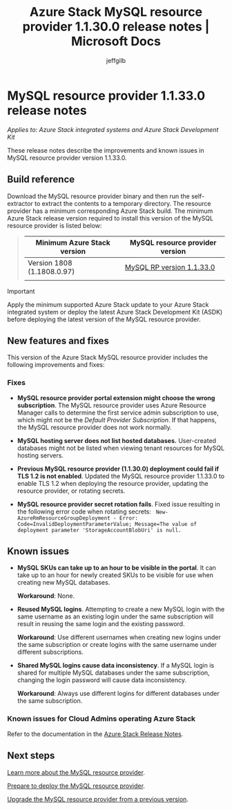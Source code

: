 ﻿---
title: Azure Stack MySQL resource provider 1.1.30.0 release notes | Microsoft Docs
description: Learn about what's in the latest Azure Stack MySQL resource provider update, including any known issues, and where to download it.
services: azure-stack
documentationcenter: ''
author: jeffgilb
manager: femila
editor: ''

ms.assetid:  
ms.service: azure-stack
ms.workload: na
ms.tgt_pltfrm: na
ms.devlang: na
ms.topic: article
ms.date: 01/09/2019
ms.author: jeffgilb
ms.reviewer: jiahan
---

# MySQL resource provider 1.1.33.0  release notes

*Applies to: Azure Stack integrated systems and Azure Stack Development Kit*

These release notes describe the improvements and known issues in MySQL resource provider version 1.1.33.0.

## Build reference
Download the MySQL resource provider binary and then run the self-extractor to extract the contents to a temporary directory. The resource provider has a minimum corresponding Azure Stack build. The minimum Azure Stack release version required to install this version of the MySQL resource provider is listed below:

> |Minimum Azure Stack version|MySQL resource provider version|
> |-----|-----|
> |Version 1808 (1.1808.0.97)|[MySQL RP version 1.1.33.0](https://aka.ms/azurestackmysqlrp11330)|  
> |     |     |

> [!IMPORTANT]
> Apply the minimum supported Azure Stack update to your Azure Stack integrated system or deploy the latest Azure Stack Development Kit (ASDK) before deploying the latest version of the MySQL resource provider.

## New features and fixes
This version of the Azure Stack MySQL resource provider includes the following improvements and fixes:

### Fixes
- **MySQL resource provider portal extension might choose the wrong subscription**. The MySQL resource provider uses Azure Resource Manager calls to determine the first service admin subscription to use, which might not be the *Default Provider Subscription*. If that happens, the MySQL resource provider does not work normally. 

- **MySQL hosting server does not list hosted databases.** User-created databases might not be listed when viewing tenant resources for MySQL hosting servers.

- **Previous MySQL resource provider (1.1.30.0) deployment could fail if TLS 1.2 is not enabled**. Updated the MySQL resource provider 1.1.33.0 to enable TLS 1.2 when deploying the resource provider, updating the resource provider, or rotating secrets. 

- **MySQL resource provider secret rotation fails**. Fixed issue resulting in the following error code when rotating secrets:
` New-AzureRmResourceGroupDeployment - Error: Code=InvalidDeploymentParameterValue; Message=The value of deployment parameter 'StorageAccountBlobUri' is null.`

## Known issues 

- **MySQL SKUs can take up to an hour to be visible in the portal**. It can take up to an hour for newly created SKUs to be visible for use when creating new MySQL databases. 

    **Workaround**: None.

- **Reused MySQL logins**. Attempting to create a new MySQL login with the same username as an existing login under the same subscription will result in reusing the same login and the existing password. 

    **Workaround**: Use different usernames when creating new logins under the same subscription or create logins with the same username under different subscriptions.

- **Shared MySQL logins cause data inconsistency**. If a MySQL login is shared for multiple MySQL databases under the same subscription, changing the login password will cause data inconsistency.

    **Workaround**: Always use different logins for different databases under the same subscription.


### Known issues for Cloud Admins operating Azure Stack
Refer to the documentation in the [Azure Stack Release Notes](azure-stack-servicing-policy.md).

## Next steps
[Learn more about the MySQL resource provider](azure-stack-mysql-resource-provider.md).

[Prepare to deploy the MySQL resource provider](azure-stack-mysql-resource-provider-deploy.md#prerequisites).

[Upgrade the MySQL resource provider from a previous version](azure-stack-mysql-resource-provider-update.md). 